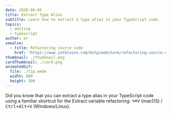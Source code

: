 ```yaml
---
date: 2020-06-03
title: Extract Type Alias
subtitle: Learn how to extract a type alias in your TypeScript code.
topics:
  - editing
  - typescript
author: er
seealso:
  - title: Refactoring source code
    href: "https://www.jetbrains.com/help/webstorm/refactoring-source-code.html#"
thumbnail: ./thumbnail.png
cardThumbnail: ./card.png
animatedGif:
  file: ./tip.webm
  width: 600
  height: 300
---
```


Did you know that you can extract a type alias in your TypeScript code using a familiar shortcut for the Extract variable refactoring: <kbd>⌥⌘V</kbd> (macOS) / <kbd>Ctrl+Alt+V</kbd> (Windows/Linux).
